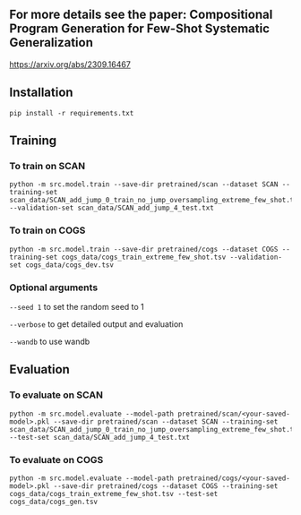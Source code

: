 ## For more details see the paper: Compositional Program Generation for Few-Shot Systematic Generalization
https://arxiv.org/abs/2309.16467

## Installation
```
pip install -r requirements.txt
```

## Training

### To train on SCAN
```
python -m src.model.train --save-dir pretrained/scan --dataset SCAN --training-set scan_data/SCAN_add_jump_0_train_no_jump_oversampling_extreme_few_shot.txt --validation-set scan_data/SCAN_add_jump_4_test.txt
```

### To train on COGS
```
python -m src.model.train --save-dir pretrained/cogs --dataset COGS --training-set cogs_data/cogs_train_extreme_few_shot.tsv --validation-set cogs_data/cogs_dev.tsv
```

### Optional arguments
``--seed 1`` to set the random seed to 1

``--verbose`` to get detailed output and evaluation

``--wandb`` to use wandb

## Evaluation

### To evaluate on SCAN
```
python -m src.model.evaluate --model-path pretrained/scan/<your-saved-model>.pkl --save-dir pretrained/scan --dataset SCAN --training-set scan_data/SCAN_add_jump_0_train_no_jump_oversampling_extreme_few_shot.txt --test-set scan_data/SCAN_add_jump_4_test.txt
```

### To evaluate on COGS
```
python -m src.model.evaluate --model-path pretrained/cogs/<your-saved-model>.pkl --save-dir pretrained/cogs --dataset COGS --training-set cogs_data/cogs_train_extreme_few_shot.tsv --test-set cogs_data/cogs_gen.tsv
```
